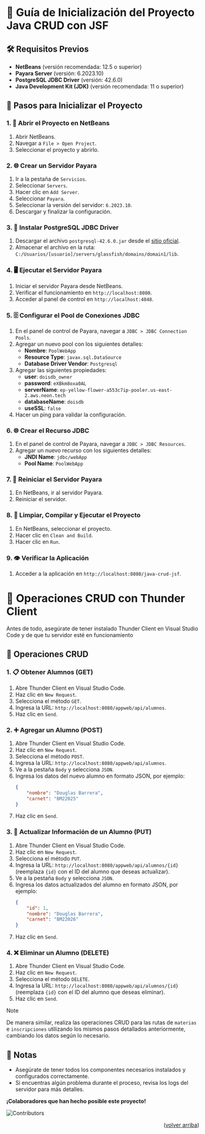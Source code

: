 <a name="readme-top"></a>

# 📘 Guía de Inicialización del Proyecto Java CRUD con JSF

## 🛠️ Requisitos Previos
- **NetBeans** (versión recomendada: 12.5 o superior)
- **Payara Server** (versión: 6.2023.10)
- **PostgreSQL JDBC Driver** (versión: 42.6.0)
- **Java Development Kit (JDK)** (versión recomendada: 11 o superior)

## 📝 Pasos para Inicializar el Proyecto

### 1. 📂 Abrir el Proyecto en NetBeans
1. Abrir NetBeans.
2. Navegar a `File > Open Project`.
3. Seleccionar el proyecto y abrirlo.

### 2. 🌐 Crear un Servidor Payara
1. Ir a la pestaña de `Servicios`.
2. Seleccionar `Servers`.
3. Hacer clic en `Add Server`.
4. Seleccionar `Payara`.
5. Seleccionar la versión del servidor: `6.2023.10`.
6. Descargar y finalizar la configuración.

### 3. 🔧 Instalar PostgreSQL JDBC Driver
1. Descargar el archivo `postgresql-42.6.0.jar` desde el [sitio oficial](https://jdbc.postgresql.org/download/).
2. Almacenar el archivo en la ruta: `C:/Usuarios/[usuario]/servers/glassfish/domains/domain1/lib`.

### 4. 🖥️ Ejecutar el Servidor Payara
1. Iniciar el servidor Payara desde NetBeans.
2. Verificar el funcionamiento en `http://localhost:8080`.
3. Acceder al panel de control en `http://localhost:4848`.

### 5. 🗄️ Configurar el Pool de Conexiones JDBC
1. En el panel de control de Payara, navegar a `JDBC > JDBC Connection Pools`.
2. Agregar un nuevo pool con los siguientes detalles:
   - **Nombre**: `PoolWebApp`
   - **Resource Type**: `javax.sql.DataSource`
   - **Database Driver Vendor**: `Postgresql`
3. Agregar las siguientes propiedades:
   - **user**: `doisdb_owner`
   - **password**: `eXBkm8oxa0AL`
   - **serverName**: `ep-yellow-flower-a553c7ip-pooler.us-east-2.aws.neon.tech`
   - **databaseName**: `doisdb`
   - **useSSL**: `false`
4. Hacer un ping para validar la configuración.

### 6. 🌐 Crear el Recurso JDBC
1. En el panel de control de Payara, navegar a `JDBC > JDBC Resources`.
2. Agregar un nuevo recurso con los siguientes detalles:
   - **JNDI Name**: `jdbc/webApp`
   - **Pool Name**: `PoolWebApp`

### 7. 🔄 Reiniciar el Servidor Payara
1. En NetBeans, ir al servidor Payara.
2. Reiniciar el servidor.

### 8. 🧹  Limpiar, Compilar y Ejecutar el Proyecto
1. En NetBeans, seleccionar el proyecto.
2. Hacer clic en `Clean and Build`.
3. Hacer clic en `Run`.

### 9. 👁️ Verificar la Aplicación
1. Acceder a la aplicación en `http://localhost:8080/java-crud-jsf`.
   

# 📘 Operaciones CRUD con Thunder Client

Antes de todo, asegúrate de tener instalado Thunder Client en Visual Studio Code y de que tu servidor esté en funcionamiento

## 📝 Operaciones CRUD

### 1. 📋 Obtener Alumnos (GET)
1. Abre Thunder Client en Visual Studio Code.
2. Haz clic en `New Request`.
3. Selecciona el método `GET`.
4. Ingresa la URL: `http://localhost:8080/appweb/api/alumnos`.
5. Haz clic en `Send`.

### 2. ➕ Agregar un Alumno (POST)
1. Abre Thunder Client en Visual Studio Code.
2. Haz clic en `New Request`.
3. Selecciona el método `POST`.
4. Ingresa la URL: `http://localhost:8080/appweb/api/alumnos`.
5. Ve a la pestaña `Body` y selecciona `JSON`.
6. Ingresa los datos del nuevo alumno en formato JSON, por ejemplo:
    ```json
    {
        "nombre": "Douglas Barrera",
        "carnet": "BM22025"
    }
    ```
7. Haz clic en `Send`.

### 3. 📝 Actualizar Información de un Alumno (PUT)
1. Abre Thunder Client en Visual Studio Code.
2. Haz clic en `New Request`.
3. Selecciona el método `PUT`.
4. Ingresa la URL: `http://localhost:8080/appweb/api/alumnos/{id}` (reemplaza `{id}` con el ID del alumno que deseas actualizar).
5. Ve a la pestaña `Body` y selecciona `JSON`.
6. Ingresa los datos actualizados del alumno en formato JSON, por ejemplo:
    ```json
    {
        "id": 1,
        "nombre": "Douglas Barrera",
        "carnet": "BM22026"
    }
    ```
7. Haz clic en `Send`.

### 4. ❌ Eliminar un Alumno (DELETE)
1. Abre Thunder Client en Visual Studio Code.
2. Haz clic en `New Request`.
3. Selecciona el método `DELETE`.
4. Ingresa la URL: `http://localhost:8080/appweb/api/alumnos/{id}` (reemplaza `{id}` con el ID del alumno que deseas eliminar).
5. Haz clic en `Send`.

> [!NOTE]  
> De manera similar, realiza las operaciones CRUD para las rutas de `materias` e `inscripciones` utilizando los mismos pasos detallados anteriormente, cambiando los datos según lo necesario.

## 📌 Notas
- Asegúrate de tener todos los componentes necesarios instalados y configurados correctamente.
- Si encuentras algún problema durante el proceso, revisa los logs del servidor para más detalles.


**¡Colaboradores que han hecho posible este proyecto!**

![Contributors](https://contrib.rocks/image?repo=Doisaac/java-crud-jsf)
 
<p align="right">(<a href="#readme-top">volver arriba</a>)</p>
